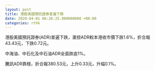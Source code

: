 ```yaml
---
layout: post
title: 港股美國預託證券普遍下跌
date: 2020-04-01 06:26:25.000000000 +08:00
categories: rthk
---
```


港股美國預託證券(ADR)普遍下跌，滙控ADR較本港收市價下跌1.6%，折合報43.43元，下跌0.72元。

中海油、中石化及中石油ADR全面跌逾1%。

騰訊ADR靠穩，折合報380.53元，上升0.33元，升幅0.1%。

